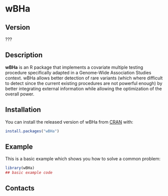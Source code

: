 
# wBHa

<!-- badges: start -->
<!-- badges: end -->
## Version 

???

## Description

**wBHa** is an R package that implements a covariate multiple testing procedure specifically adapted in a Genome-Wide Association Studies context. wBHa allows better detection of rare variants (which where difficult to detect since the current existing procedures are not powerful enough) by better integrating external information while allowing the optimization of the overall power.

## Installation

You can install the released version of wBHa from [CRAN](https://CRAN.R-project.org) with:

``` r
install.packages("wBHa")
```

## Example

This is a basic example which shows you how to solve a common problem:

``` r
library(wBHa)
## basic example code
```

## Contacts

